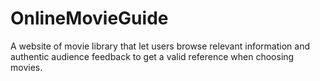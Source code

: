 # OnlineMovieGuide
A website of movie library that let users browse relevant information and authentic audience feedback to get a valid reference when choosing movies.
